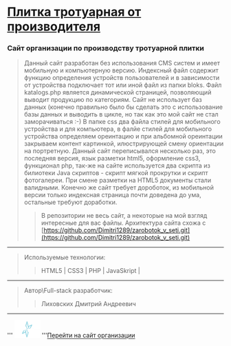 # [Плитка тротуарная от производителя](https://roza-vetrov.pro) 
### Сайт организации по производству тротуарной плитки
>Данный сайт разработан без использования CMS систем и имеет мобильную и компьютерную версию. Индексный файл содержит функцию определения устройств пользователей
> и в зависимости от устройства подключает тот или иной файл из папки bloks. Файл katalogs.php является динамической страницей, позволяющий выводит продукцию по
>  категориям. Сайт не использует баз данных (конечно правильно было бы сделать это с использование базы данных и выводить в цикле, но так как это мой сайт не стал 
>  заморачиваться :-) В папке css два файла стилей для мобильного устройства и для компьютера, в фалйе стилей для мобильного устройства определяем ореинтацию и при 
>  альбомной ореинтации закрываем контент картинкой, илюстрирующей смену ориентации на портретную. Данный сайт переписывался несколько раз, это последняя версия, 
>  язык разметки html5, оформление css3, функционал php, так-же на сайте используется два скрипта из билиотеки Java скриптов - скрипт мягкой прокрутки и 
>  скрипт фотогалереи. При смене разметки на HTML5 документы стали валидными. Конечно же сайт требует дороботок, из мобильной версии только индексная страница почти 
>  доведена до ума, остальные требуют доработки.
>> В репозитории не весь сайт, а некоторые на мой взгляд интересные для вас файлы. Архитектура сайта схожа с
>>  [https://github.com/Dimitri1289/zarobotok_v_seti.git](https://github.com/Dimitri1289/zarobotok_v_seti.git) 
 ---
 >Используемые технологии:
 >> HTML5 | CSS3 | PHP | JavaSkript |
 ---
 >Автор\Full-stack разработчик:
 >> Лиховских Дмитрий Андреевич
 ---
''' <img alt="logo" src="logo.png" width="60px" stail="vertical-align:bottom"> '''[Перейти на сайт организации](https://roza-vetrov.pro)
 
